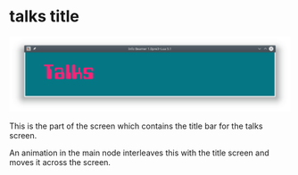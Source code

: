 # talks title

![screenshot](screenshot.png)

This is the part of the screen which contains the title bar for the talks screen.

An animation in the main node interleaves this with the title screen and moves it across the screen.
